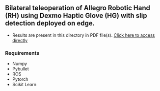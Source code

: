 ## Bilateral teleoperation of Allegro Robotic Hand (RH) using Dexmo Haptic Glove (HG) with slip detection deployed on edge.

- Results are present in this directory in PDF file(s). [Click here to access directly](https://github.com/muneebpandith/Haptic-Simulator/blob/main/Results_DoctoralSymposium_AIMLSYSTEMS2022.pdf)


### Requirements
- Numpy
- Pybullet
- ROS
- Pytorch
- Scikit Learn
